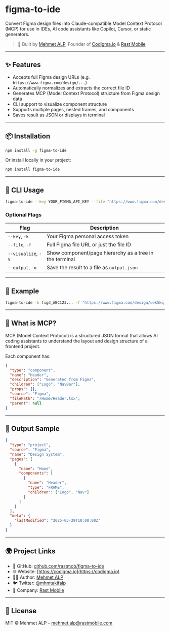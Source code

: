 # figma-to-ide

Convert Figma design files into Claude-compatible Model Context Protocol (MCP) for use in IDEs, AI code assistants like Copilot, Cursor, or static generators.

> 🔧 Built by [Mehmet ALP](https://www.linkedin.com/in/mehmetalp/), Founder of [Codigma.io](https://codigma.io) & [Rast Mobile](https://rastmobile.com)

---

## ✨ Features

- Accepts full Figma design URLs (e.g. `https://www.figma.com/design/...`)
- Automatically normalizes and extracts the correct file ID
- Generates MCP (Model Context Protocol) structure from Figma design data
- CLI support to visualize component structure
- Supports multiple pages, nested frames, and components
- Saves result as JSON or displays in terminal

---

## 📦 Installation

```bash
npm install -g figma-to-ide
```

Or install locally in your project:

```bash
npm install figma-to-ide
```

---

## 🚀 CLI Usage

```bash
figma-to-ide --key YOUR_FIGMA_API_KEY --file "https://www.figma.com/design/FILE_ID/Project-Name" --visualize
```

### Optional Flags

| Flag           | Description                                                |
|----------------|------------------------------------------------------------|
| `--key`, `-k`  | Your Figma personal access token                           |
| `--file`, `-f` | Full Figma file URL or just the file ID                    |
| `--visualize`, `-v` | Show component/page hierarchy as a tree in the terminal |
| `--output`, `-o` | Save the result to a file as `output.json`                |

---

## 🔁 Example

```bash
figma-to-ide -k figd_ABC123... -f "https://www.figma.com/design/uek5kq.../Project" -v -o mcp.json
```

---

## 🧠 What is MCP?

MCP (Model Context Protocol) is a structured JSON format that allows AI coding assistants to understand the layout and design structure of a frontend project.

Each component has:

```json
{
  "type": "component",
  "name": "Header",
  "description": "Generated from Figma",
  "children": ["Logo", "NavBar"],
  "props": {},
  "source": "Figma",
  "filePath": "/Home/Header.tsx",
  "parent": null
}
```

---

## 📄 Output Sample

```json
{
  "type": "project",
  "source": "Figma",
  "name": "Design System",
  "pages": [
    {
      "name": "Home",
      "components": [
        {
          "name": "Header",
          "type": "FRAME",
          "children": ["Logo", "Nav"]
        }
      ]
    }
  ],
  "meta": {
    "lastModified": "2025-03-29T10:00:00Z"
  }
}
```

---

## 🌍 Project Links

- 🔗 GitHub: [github.com/rastmob/figma-to-ide](https://github.com/rastmob/figma-to-ide)
- 🌐 Website: [https://codigma.io](https://codigma.io)
- 🧑‍💻 Author: [Mehmet ALP](https://www.linkedin.com/in/mehmetalp/)
- 🐦 Twitter: [@mhmtakifalp](https://twitter.com/mhmtakifalp)
- 💼 Company: [Rast Mobile](http://linkedin.com/company/rastmobile)

---

## 📄 License

MIT © Mehmet ALP – [mehmet.alp@rastmobile.com](mailto:mehmet.alp@rastmobile.com)
